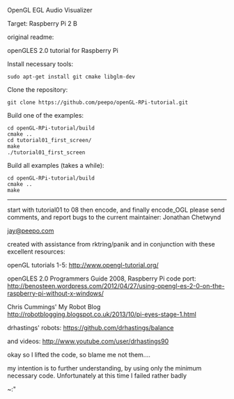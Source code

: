 OpenGL EGL Audio Visualizer

Target: Raspberry Pi 2 B

original readme:

openGLES 2.0 tutorial for Raspberry Pi

Install necessary tools:

    sudo apt-get install git cmake libglm-dev

Clone the repository:

    git clone https://github.com/peepo/openGL-RPi-tutorial.git

Build one of the examples:

    cd openGL-RPi-tutorial/build
    cmake ..
    cd tutorial01_first_screen/
    make
    ./tutorial01_first_screen

Build all examples (takes a while):

	cd openGL-RPi-tutorial/build
    cmake ..
    make

---

start with tutorial01 to 08 then encode, and finally encode_OGL please send comments, and report bugs to the current maintainer: Jonathan Chetwynd

jay@peepo.com

created with assistance from rktring/panik and in conjunction with these excellent resources:

openGL tutorials 1-5: http://www.opengl-tutorial.org/

openGLES 2.0 Programmers Guide 2008, Raspberry Pi code port: http://benosteen.wordpress.com/2012/04/27/using-opengl-es-2-0-on-the-raspberry-pi-without-x-windows/

Chris Cummings' My Robot Blog http://robotblogging.blogspot.co.uk/2013/10/pi-eyes-stage-1.html

drhastings' robots: https://github.com/drhastings/balance
  
and videos: http://www.youtube.com/user/drhastings90

okay so I lifted the code, so blame me not them....

my intention is to further understanding, by using only the minimum necessary code. Unfortunately at this time I failed rather badly

~:"
